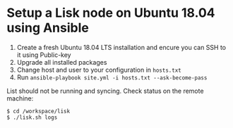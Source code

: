# Setup a Lisk node on Ubuntu 18.04 using Ansible

1. Create a fresh Ubuntu 18.04 LTS installation and encure you can SSH to it using Public-key
2. Upgrade all installed packages
3. Change host and user to your configuration in `hosts.txt`
4. Run `ansible-playbook site.yml -i hosts.txt --ask-become-pass`

List should not be running and syncing. Check status on the remote machine:

```
$ cd /workspace/lisk
$ ./lisk.sh logs
```
